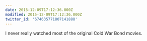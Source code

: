 ```yaml
---
date: 2015-12-09T17:12:36.000Z
modified: 2015-12-09T17:12:36.000Z
twitter_id: '674635771807141888'
---
```


  I never really watched most of the original Cold War Bond movies.
